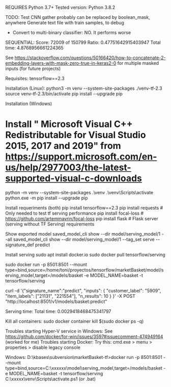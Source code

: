 
REQUIRES Python 3.7+
Tested version: Python 3.8.2


TODO:
Test CNN
gather probably can be replaced by boolean_mask, anywhere
Generate text file with train samples, to debug
* Convert to multi-binary classifier: NO. It performs worse


SEQUENTIAL:
Score: 72009 of 150799
Ratio: 0.47751642915403947
Total time: 4.8768956661224365


See https://stackoverflow.com/questions/50166420/how-to-concatenate-2-embedding-layers-with-mask-zero-true-in-keras2-0 for multiple
masked inputs (for future projects)

Requisites:
tensorflow==2.3

Installation (Linux):
python3 -m venv --system-site-packages ./venv-tf-2.3
source venv-tf-2.3/bin/activate
pip install --upgrade pip

Installation (Windows)
# Install " Microsoft Visual C++ Redistributable for Visual Studio 2015, 2017 and 2019" from https://support.microsoft.com/en-us/help/2977003/the-latest-supported-visual-c-downloads
python -m venv --system-site-packages .\venv
.\venv\Scripts\activate
python.exe -m pip install --upgrade pip

Install requeriments (both)
pip install tensorflow==2.3
pip install requests # Only needed to test tf serving performance
pip install focal-loss # https://github.com/artemmavrin/focal-loss
pip install flask # Flask server (serving without TF Serving) requirements

Show exported model
saved_model_cli show --dir model/serving_model/1 --all
saved_model_cli show --dir model/serving_model/1 --tag_set serve --signature_def predict

Install serving
sudo apt install docker.io
sudo docker pull tensorflow/serving

sudo docker run -p 8501:8501 --mount type=bind,source=/home/toni/proyectos/tensorflow/marketBasket/model/serving_model,target=/models/basket -e MODEL_NAME=basket -t tensorflow/serving

curl -d '{"signature_name":"predict", "inputs": { "customer_label": "5909", "item_labels": ["21131", "221554"], "n_results": 10 } }' -X POST "http://localhost:8501/v1/models/basket:predict"

Serving time:
Total time: 0.0029418468475341797

Kill all containers:
sudo docker container kill $(sudo docker ps -q)

Troubles starting Hyper-V service in Windows: See https://github.com/docker/for-win/issues/3597#issuecomment-474949164 (worked for me)
Troubles starting Docker: Try this: cmd.exe > menu > properties > disable legacy console

Windows:
D:\kbases\subversion\marketBasket-tf>docker run -p 8501:8501 --mount type=bind,source=C:\xxxxxx\model\serving_model,target=/models/basket -e MODEL_NAME=basket -t tensorflow/serving
C:\xxxxx\venv\Scripts\activate.ps1 (or .bat)

